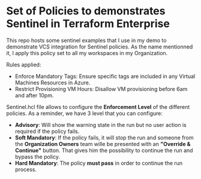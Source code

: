 # Set of Policies to demonstrates Sentinel in Terraform Enterprise

This repo hosts some sentinel examples that I use in my demo to demonstrate VCS integration for Sentinel policies.
As the name mentionned it, I apply this policy set to all my workspaces in my Organization.

Rules applied:

- Enforce Mandatory Tags: Ensure specific tags are included in any Virtual Machines Resources in Azure.
- Restrict Provisioning VM Hours: Disallow VM provisioning before 6am and after 10pm.

Sentinel.hcl file allows to configure the **Enforcement Level** of the different policies.
As a reminder, we have 3 level that you can configure:
- **Advisory**: Will show the warning state in the run but no user action is required if the policy fails.
- **Soft Mandatory**: If the policy fails, it will stop the run and someone from the **Organization Owners** team wille be presented with an **"Override & Continue"** button. That gives him the possibility to continue the run and bypass the policy.
- **Hard Mandatory**: The policy **must pass** in order to continue the run process. 
